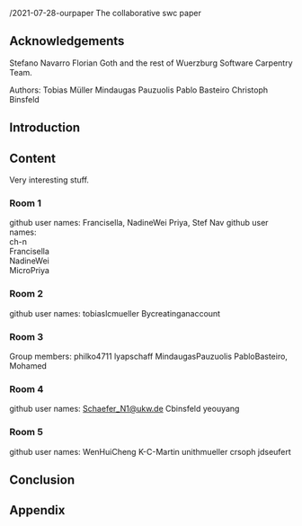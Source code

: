 /2021-07-28-ourpaper
The collaborative swc paper

## Acknowledgements
Stefano Navarro
Florian Goth and the rest of Wuerzburg Software Carpentry Team.

Authors: 
Tobias Müller Mindaugas Pauzuolis Pablo Basteiro Christoph Binsfeld

## Introduction

## Content
Very interesting stuff.

### Room 1
github user names: Francisella, NadineWei Priya, Stef Nav
github user names:<br>
ch-n<br>
Francisella <br>
NadineWei<br>
MicroPriya

### Room 2
github user names:
tobiaslcmueller
Bycreatinganaccount

### Room 3
Group members: philko4711 lyapschaff MindaugasPauzuolis PabloBasteiro, Mohamed


### Room 4
github user names:
Schaefer_N1@ukw.de
Cbinsfeld
yeouyang

### Room 5
github user names: WenHuiCheng K-C-Martin unithmueller crsoph jdseufert

## Conclusion

## Appendix
